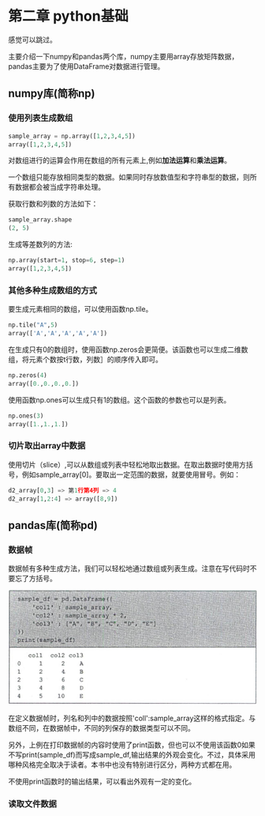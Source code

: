 # 第二章 python基础

感觉可以跳过。

主要介绍一下numpy和pandas两个库，numpy主要用array存放矩阵数据，pandas主要为了使用DataFrame对数据进行管理。

## numpy库(简称np)

### 使用列表生成数组

```python
sample_array = np.array([1,2,3,4,5])
array([1,2,3,4,5])
```

对数组进行的运算会作用在数组的所有元素上,例如**加法运算**和**乘法运算**。

一个数组只能存放相同类型的数据。如果同时存放数值型和字符串型的数据，则所有数据都会被当成字符串处理。

获取行数和列数的方法如下：

```python
sample_array.shape
(2, 5)
```

生成等差数列的方法:

```python
np.array(start=1, stop=6, step=1)
array([1,2,3,4,5])
```

### 其他多种生成数组的方式

要生成元素相同的数组，可以使用函数np.tile。

```python
np.tile("A",5)
array(['A','A','A','A','A'])
```

在生成只有0的数组时，使用函数np.zeros会更简便。该函数也可以生成二维数组，将元素个数按t行数，列数］的顺序传入即可。

```python
np.zeros(4)
array([0.,0.,0.,0.])
```

使用函数np.ones可以生成只有1的数组。这个函数的参数也可以是列表。

```python
np.ones(3)
array([1.,1.,1.])
```

### 切片取出array中数据

使用切片（slice）,可以从数组或列表中轻松地取出数据。在取出数据时使用方括号，例如sample_array[0]。要取出一定范围的数据，就要使用冒号。例如：

```python
d2_array[0,3] => 第1行第4列 => 4
d2_array[1,2:4] => array([8,9])
```

## pandas库(简称pd)

### 数据帧

数据帧有多种生成方法，我们可以轻松地通过数组或列表生成。注意在写代码时不要忘了方括号。

![数据帧DataFrame使用示范](./数据帧DataFrame使用示范.png)

在定义数据帧时，列名和列中的数据按照'coll':sample_array这样的格式指定。与数组不同，在数据帧中，不同的列保存的数据类型可以不同。

另外，上例在打印数据帧的内容时使用了print函数，但也可以不使用该函数0如果不写print(sample_df)而写成sample_df,输出结果的外观会变化。不过，具体采用哪种风格完全取决于读者。本书中也没有特别进行区分，两种方式都在用。

不使用print函数时的输出结果，可以看出外观有一定的变化。

### 读取文件数据




